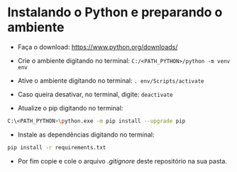 # Instalando o Python e preparando o ambiente

- Faça o download: https://www.python.org/downloads/


- Crie o ambiente digitando no terminal: `C:/<PATH_PYTHON>/python -m venv env`
- Ative o ambiente digitando no terminal: `. env/Scripts/activate`
- Caso queira desativar, no terminal, digite: `deactivate`
- Atualize o pip digitando no terminal:
```bash
C:\<PATH_PYTHON>\python.exe -m pip install --upgrade pip
```
- Instale as dependências digitando no terminal:
```bash
pip install -r requirements.txt
```
- Por fim copie e cole o arquivo _.gitignore_ deste repositório na sua pasta.


